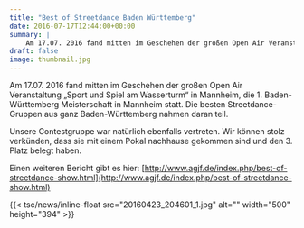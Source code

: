 ```yaml
---
title: "Best of Streetdance Baden Württemberg"
date: 2016-07-17T12:44:00+00:00
summary: |
    Am 17.07. 2016 fand mitten im Geschehen der großen Open Air Veranstaltung „Sport und Spiel am Wasserturm“ in Mannheim, die 1. Baden-Württemberg Meisterschaft in Mannheim statt. Die besten Streetdance-Gruppen aus ganz Baden-Württemberg nahmen daran teil.
draft: false
image: thumbnail.jpg
---
```


Am 17.07. 2016 fand mitten im Geschehen der großen Open Air Veranstaltung „Sport und Spiel am Wasserturm“ in Mannheim, die 1. Baden-Württemberg Meisterschaft in Mannheim statt. Die besten Streetdance-Gruppen aus ganz Baden-Württemberg nahmen daran teil.

Unsere Contestgruppe war natürlich ebenfalls vertreten. Wir können stolz verkünden, dass sie mit einem Pokal nachhause gekommen sind und den 3. Platz belegt haben.

Einen weiteren Bericht gibt es hier: [http://www.agjf.de/index.php/best-of-streetdance-show.html](http://www.agjf.de/index.php/best-of-streetdance-show.html)

{{< tsc/news/inline-float src="20160423_204601_1.jpg" alt="" width="500" height="394" >}}


